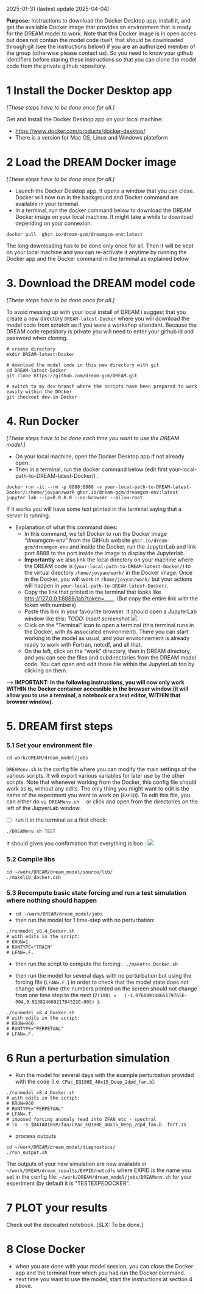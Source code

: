 2025-01-31 (lastest update 2025-04-04)

**Purpose:** Instructions to download the Docker Desktop app, install it, and get the available Docker image that  provides an environment that is ready for the DREAM model to work.
Note that this Docker image is in open acces but  does not contain the model code itself, that should be downloaded through git (see the instructions below) if you are an authorized member of the group (otherwise please contact us). So you need to know your github identifiers before staring these instructions so that you can clone the model code  from the private github repository.

# 1 Install the Docker Desktop app 
_[These steps have to be done once for all.]_

Get and install the Docker Desktop app on your local machine:
* https://www.docker.com/products/docker-desktop/
* There is a version for Mac OS, Linux and Windows plateform

# 2 Load the DREAM Docker image 
_[These steps have to be done once for all.]_
* Launch the Docker Desktop app. It opens a window that you can close. Docker will now run in the background and Docker command are available in your terminal.
* In a terminal, run the docker command below to download the DREAM Docker image on your local machine. It might take a while to download depending on your connexion.
```
docker pull  ghcr.io/dream-gcm/dreamgcm-env:latest
```
The long downloading  has to be done only once for all. Then it  will be kept  on your local machine and you can re-activate it anytime by running the Docker app and the Docker command in the terminal as explained below.

# 3. Download the DREAM model code
_[These steps have to be done once for all.]_

To avoid messing up with your local install of DREAM i suggest that you create a new directory `DREAM-latest-Docker` where you will download the model code from scratch as if you were a workshop attendant. Because the DREAM code repository is private you will need to enter your github id and password when cloning.
```
# create directory
mkdir DREAM-latest-Docker

# download the model code in this new directory with git
cd DREAM-latest-Docker
git clone https://github.com/dream-gcm/DREAM.git

# switch to my dev branch where the scripts have been prepared to work easily within the DOcker
git checkout dev-in-Docker
```

# 4. Run Docker
_[These steps have to be done each time you want to use the DREAM model.]_

* On your local machine, open the Docker Desktop app if not already open.
*  Then in a terminal, run the docker command below (edit first your-local-path-to-DREAM-latest-Docker/) .
```
docker run -it --rm -p 8888:8888 -v your-local-path-to-DREAM-latest-Docker/:/home/jovyan/work ghcr.io/dream-gcm/dreamgcm-env:latest jupyter lab --ip=0.0.0.0 --no-browser --allow-root
```
If it works you will have some text printed in the terminal saying that a server is running.

* Explanation of what this command does:
  * In this command, we tell Docker to run the Docker image “dreamgcm-env” from the GitHub website `ghcr.io/dream-gcm/dreamgcm-env` and inside the Docker,  run the JupyterLab  and   link port 8888 to the port inside the image to display the Jupyterlab.
  * **Importantly** we also link  the local directory on your machine where the DREAM code is (`your-local-path-to-DREAM-latest-Docker/`) to the virtual directory `/home/jovyan/work/` in the Docker image. Once in the Docker, you will work in `/home/jovyan/work/` but your actions will happen in `your-local-path-to-DREAM-latest-Docker/`.
  *  Copy the link that printed in the terminal that looks like  http://127.0.0.1:8888/lab?token=…….  (But copy the entire link with the token with numbers)
  *  Paste this link in your favourite browser. It should open a JupyterLab window like this:
_TODO: Insert screenshot_ ![](Screenshot%202025-01-30%20at%2016.35.04.png)
  *  Click on the “Terminal” icon to open a terminal (this terminal runs in the Docker, with its associated environment). There you can start working in the model as usual, and your environnement is already ready to work with Fortran, netcdf, and all that.
  *  On the left, click on the “work” directory, then in DREAM directory, and you can see the files and subdirectories from the DREAM model code. You can open and edit those file within the JupyterLab too by clicking on them.

--> **IMPORTANT: In the following instructions, you will now only work WITHIN the Docker container accessible in the browser window (it will allow you to use a terminal, a notebook or a text editor, WITHIN that browser window).**




# 5. DREAM first steps

### 5.1 Set your environment file
```
cd work/DREAM/dream_model/jobs
```
`DREAMenv.sh`  is the config file  where you can modify the main settings of the various scripts. It will export various variables for later use by the other scripts. 
Note that whenever working from  the Docker, this config file should work as is, without any edits. The only thing you might want to  edit is the name of the experiment you want to work on (`EXPID`).
To edit this file, you can either do `vi DREAMenv.sh  ` or click and open from the directories on the left of the JupyerLab window.
- [ ] run it in the terminal as a first check:
```
./DREAMenv.sh TEST
```
It should gives you confirmation that everything is bon :
![](Screenshot%202025-01-30%20at%2016.49.29.png)


### 5.2 Compile libs

```
cd ~/work/DREAM/dream_model/source/lib/
./makelib_docker.csh 
```


### 5.3 Recompute basic state forcing and run a test simulation where nothing should happen
* ```cd ~/work/DREAM/dream_model/jobs```
* then run the model for 1 time-step with no perturbation:
```
./runmodel_v8.4_Docker.sh
# with edits in the script:
# KRUN=1
# RUNTYPE="TRAIN"
# LFAN=.F.
```

* then run the script to compute the forcing: ``` ./makefrc_Docker.sh```

* then run the model for several  days with no perturbation but using the forcing file (`LFAN=.F.`) in order to check that the model state does not change with time (the numbers printed on the screen should not change from one time step to the next (`Z(100) =   (-1.07608914865179765E-004,9.91382466921794322E-005) `):
```
./runmodel_v8.4_Docker.sh
# with edits in the script:
# KRUN=960
# RUNTYPE="PERPETUAL"
# LFAN=.F.
```

# 6 Run a perturbation simulation
* Run the model for several  days with the example perturbation provided with the code (I.e. `CPac_EQ180E_40x15_Deep_2dpd_fan.b`):

```
./runmodel_v8.4_Docker.sh
# with edits in the script:
# KRUN=960
# RUNTYPE="PERPETUAL"
# LFAN=.T.
# imposed forcing anomaly read into ZFAN etc - spectral
# ln  -s $DATADIRSP/fan/CPac_EQ180E_40x15_Deep_2dpd_fan.b  fort.15
```

* process outputs
```
cd ~/work/DREAM/dream_model/diagnostics/
./run_output.sh
```
The outputs of your new simulation are now available in `~/work/DREAM/dream_results/EXPID/netcdfs` where EXPID is the name you set in the config file: `~/work/DREAM/dream_model/jobs/DREAMenv.sh`  for your experiment (by default it is "TESTEXPEDOCKER". 

# 7 PLOT your results

Check out the dedicated notebook. [SLX: To be done.]

# 8 Close Docker 
* when you are done with your model session, you can close the Docker app and the terminal from which you had run the Docker command.
* next time you want to use the model, start the instructions at section 4 above.
